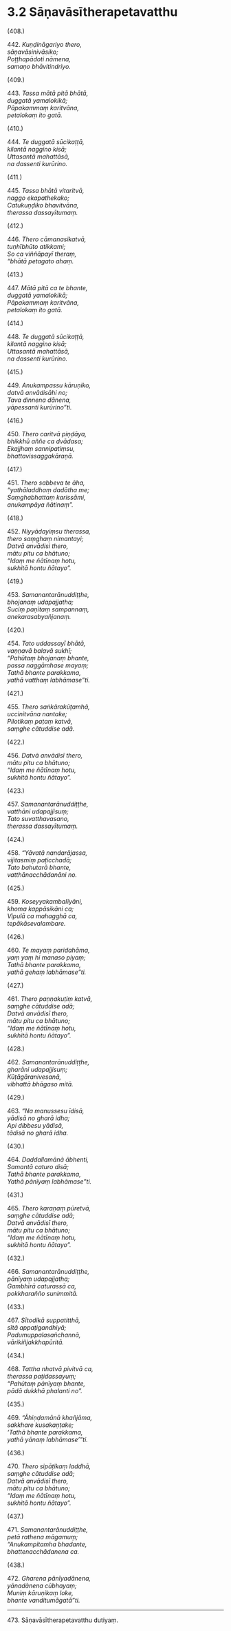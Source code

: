 # 3.2 Sāṇavāsītherapetavatthu

(408.)

442\. _Kuṇḍināgariyo thero,_  
_sāṇavāsinivāsiko;_  
_Poṭṭhapādoti nāmena,_  
_samaṇo bhāvitindriyo._  

(409.)

443\. _Tassa mātā pitā bhātā,_  
_duggatā yamalokikā;_  
_Pāpakammaṃ karitvāna,_  
_petalokaṃ ito gatā._  

(410.)

444\. _Te duggatā sūcikaṭṭā,_  
_kilantā naggino kisā;_  
_Uttasantā mahattāsā,_  
_na dassenti kurūrino._  

(411.)

445\. _Tassa bhātā vitaritvā,_  
_naggo ekapathekako;_  
_Catukuṇḍiko bhavitvāna,_  
_therassa dassayītumaṃ._  

(412.)

446\. _Thero cāmanasikatvā,_  
_tuṇhībhūto atikkami;_  
_So ca viññāpayī theraṃ,_  
_“bhātā petagato ahaṃ._  

(413.)

447\. _Mātā pitā ca te bhante,_  
_duggatā yamalokikā;_  
_Pāpakammaṃ karitvāna,_  
_petalokaṃ ito gatā._  

(414.)

448\. _Te duggatā sūcikaṭṭā,_  
_kilantā naggino kisā;_  
_Uttasantā mahattāsā,_  
_na dassenti kurūrino._  

(415.)

449\. _Anukampassu kāruṇiko,_  
_datvā anvādisāhi no;_  
_Tava dinnena dānena,_  
_yāpessanti kurūrino”ti._  

(416.)

450\. _Thero caritvā piṇḍāya,_  
_bhikkhū aññe ca dvādasa;_  
_Ekajjhaṃ sannipatiṃsu,_  
_bhattavissaggakāraṇā._  

(417.)

451\. _Thero sabbeva te āha,_  
_“yathāladdhaṃ dadātha me;_  
_Saṃghabhattaṃ karissāmi,_  
_anukampāya ñātinaṃ”._  

(418.)

452\. _Niyyādayiṃsu therassa,_  
_thero saṃghaṃ nimantayi;_  
_Datvā anvādisi thero,_  
_mātu pitu ca bhātuno;_  
_“Idaṃ me ñātīnaṃ hotu,_  
_sukhitā hontu ñātayo”._  

(419.)

453\. _Samanantarānuddiṭṭhe,_  
_bhojanaṃ udapajjatha;_  
_Suciṃ paṇītaṃ sampannaṃ,_  
_anekarasabyañjanaṃ._  

(420.)

454\. _Tato uddassayī bhātā,_  
_vaṇṇavā balavā sukhī;_  
_“Pahūtaṃ bhojanaṃ bhante,_  
_passa naggāmhase mayaṃ;_  
_Tathā bhante parakkama,_  
_yathā vatthaṃ labhāmase”ti._  

(421.)

455\. _Thero saṅkārakūṭamhā,_  
_uccinitvāna nantake;_  
_Pilotikaṃ paṭaṃ katvā,_  
_saṃghe cātuddise adā._  

(422.)

456\. _Datvā anvādisī thero,_  
_mātu pitu ca bhātuno;_  
_“Idaṃ me ñātīnaṃ hotu,_  
_sukhitā hontu ñātayo”._  

(423.)

457\. _Samanantarānuddiṭṭhe,_  
_vatthāni udapajjisuṃ;_  
_Tato suvatthavasano,_  
_therassa dassayītumaṃ._  

(424.)

458\. _“Yāvatā nandarājassa,_  
_vijitasmiṃ paṭicchadā;_  
_Tato bahutarā bhante,_  
_vatthānacchādanāni no._  

(425.)

459\. _Koseyyakambalīyāni,_  
_khoma kappāsikāni ca;_  
_Vipulā ca mahagghā ca,_  
_tepākāsevalambare._  

(426.)

460\. _Te mayaṃ paridahāma,_  
_yaṃ yaṃ hi manaso piyaṃ;_  
_Tathā bhante parakkama,_  
_yathā gehaṃ labhāmase”ti._  

(427.)

461\. _Thero paṇṇakuṭiṃ katvā,_  
_saṃghe cātuddise adā;_  
_Datvā anvādisī thero,_  
_mātu pitu ca bhātuno;_  
_“Idaṃ me ñātīnaṃ hotu,_  
_sukhitā hontu ñātayo”._  

(428.)

462\. _Samanantarānuddiṭṭhe,_  
_gharāni udapajjisuṃ;_  
_Kūṭāgāranivesanā,_  
_vibhattā bhāgaso mitā._  

(429.)

463\. _“Na manussesu īdisā,_  
_yādisā no gharā idha;_  
_Api dibbesu yādisā,_  
_tādisā no gharā idha._  

(430.)

464\. _Daddallamānā ābhenti,_  
_Samantā caturo disā;_  
_Tathā bhante parakkama,_  
_Yathā pānīyaṃ labhāmase”ti._  

(431.)

465\. _Thero karaṇaṃ pūretvā,_  
_saṃghe cātuddise adā;_  
_Datvā anvādisī thero,_  
_mātu pitu ca bhātuno;_  
_“Idaṃ me ñātīnaṃ hotu,_  
_sukhitā hontu ñātayo”._  

(432.)

466\. _Samanantarānuddiṭṭhe,_  
_pānīyaṃ udapajjatha;_  
_Gambhīrā caturassā ca,_  
_pokkharañño sunimmitā._  

(433.)

467\. _Sītodikā suppatitthā,_  
_sītā appaṭigandhiyā;_  
_Padumuppalasañchannā,_  
_vārikiñjakkhapūritā._  

(434.)

468\. _Tattha nhatvā pivitvā ca,_  
_therassa paṭidassayuṃ;_  
_“Pahūtaṃ pānīyaṃ bhante,_  
_pādā dukkhā phalanti no”._  

(435.)

469\. _“Āhiṇḍamānā khañjāma,_  
_sakkhare kusakaṇṭake;_  
_‘Tathā bhante parakkama,_  
_yathā yānaṃ labhāmase’”ti._  

(436.)

470\. _Thero sipāṭikaṃ laddhā,_  
_saṃghe cātuddise adā;_  
_Datvā anvādisī thero,_  
_mātu pitu ca bhātuno;_  
_“Idaṃ me ñātīnaṃ hotu,_  
_sukhitā hontu ñātayo”._  

(437.)

471\. _Samanantarānuddiṭṭhe,_  
_petā rathena māgamuṃ;_  
_“Anukampitamha bhadante,_  
_bhattenacchādanena ca._  

(438.)

472\. _Gharena pānīyadānena,_  
_yānadānena cūbhayaṃ;_  
_Muniṃ kāruṇikaṃ loke,_  
_bhante vanditumāgatā”ti._  

---

473\. Sāṇavāsītherapetavatthu dutiyaṃ.
